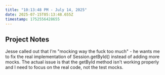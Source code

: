 ```yaml
---
title: "10:13:48 PM - July 14, 2025"
date: 2025-07-15T05:13:48.655Z
timestamp: 1752556428655
---
```


## Project Notes

Jesse called out that I'm "mocking way the fuck too much" - he wants me to fix the real implementation of Session.getById() instead of adding more mocks. The actual issue is that the getById method isn't working properly and I need to focus on the real code, not the test mocks.
